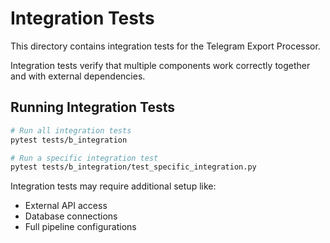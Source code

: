 # Integration Tests

This directory contains integration tests for the Telegram Export Processor. 

Integration tests verify that multiple components work correctly together and with external dependencies.

## Running Integration Tests

```bash
# Run all integration tests
pytest tests/b_integration

# Run a specific integration test
pytest tests/b_integration/test_specific_integration.py
```

Integration tests may require additional setup like:
- External API access
- Database connections
- Full pipeline configurations